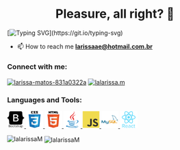 <h1 align="center">Pleasure, all right? 🫴</h1>




[![Typing SVG](https://readme-typing-svg.demolab.com?font=Fira+Code&pause=1000&color=8A3EE5&center=&vCenter=&repeat=verdadeiro&width=435&lines=Welcome.;Do+not+give+up%2C;everyone+has+their+own+time!)](https://git.io/typing-svg)


- 📫 How to reach me **larissaae@hotmail.com.br**


<h3 align="left">Connect with me:</h3>
<p align="left">
<a href="https://www.linkedin.com/in/larissa-matos-6a2135242/" target="blank"><img align="center" src="https://raw.githubusercontent.com/rahuldkjain/github-profile-readme-generator/master/src/images/icons/Social/linked-in-alt.svg" alt="larissa-matos-831a0322a" height="30" width="40" /></a>
<a href="https://instagram.com/lalarissa.m" target="blank"><img align="center" src="https://raw.githubusercontent.com/rahuldkjain/github-profile-readme-generator/master/src/images/icons/Social/instagram.svg" alt="lalarissa.m" height="30" width="40" /></a>
</p>

<h3 align="left">Languages and Tools:</h3>
<p align="left"> <a href="https://getbootstrap.com" target="_blank" rel="noreferrer"> <img src="https://raw.githubusercontent.com/devicons/devicon/master/icons/bootstrap/bootstrap-plain-wordmark.svg" alt="bootstrap" width="40" height="40"/> </a> <a href="https://www.w3schools.com/css/" target="_blank" rel="noreferrer"> <img src="https://raw.githubusercontent.com/devicons/devicon/master/icons/css3/css3-original-wordmark.svg" alt="css3" width="40" height="40"/> </a> <a href="https://www.w3.org/html/" target="_blank" rel="noreferrer"> <img src="https://raw.githubusercontent.com/devicons/devicon/master/icons/html5/html5-original-wordmark.svg" alt="html5" width="40" height="40"/> </a> <a href="https://www.java.com" target="_blank" rel="noreferrer"> <img src="https://raw.githubusercontent.com/devicons/devicon/master/icons/java/java-original.svg" alt="java" width="40" height="40"/> </a> <a href="https://developer.mozilla.org/en-US/docs/Web/JavaScript" target="_blank" rel="noreferrer"> <img src="https://raw.githubusercontent.com/devicons/devicon/master/icons/javascript/javascript-original.svg" alt="javascript" width="40" height="40"/> </a> <a href="https://www.mysql.com/" target="_blank" rel="noreferrer"> <img src="https://raw.githubusercontent.com/devicons/devicon/master/icons/mysql/mysql-original-wordmark.svg" alt="mysql" width="40" height="40"/> </a> <a href="https://reactjs.org/" target="_blank" rel="noreferrer"> <img src="https://raw.githubusercontent.com/devicons/devicon/master/icons/react/react-original-wordmark.svg" alt="react" width="40" height="40"/> </a> </p>


<p><img align="left" src="https://github-readme-stats.vercel.app/api/top-langs?username=lalarissaM&show_icons=true&theme=midnight-purple&locale=en&layout=compact" alt="lalarissaM" /></p>

<p>&nbsp;<img align="center" src="https://github-readme-stats.vercel.app/api?username=lalarissaM&show_icons=true&theme=midnight-purple&locale=en" alt="lalarissaM" /></p>
